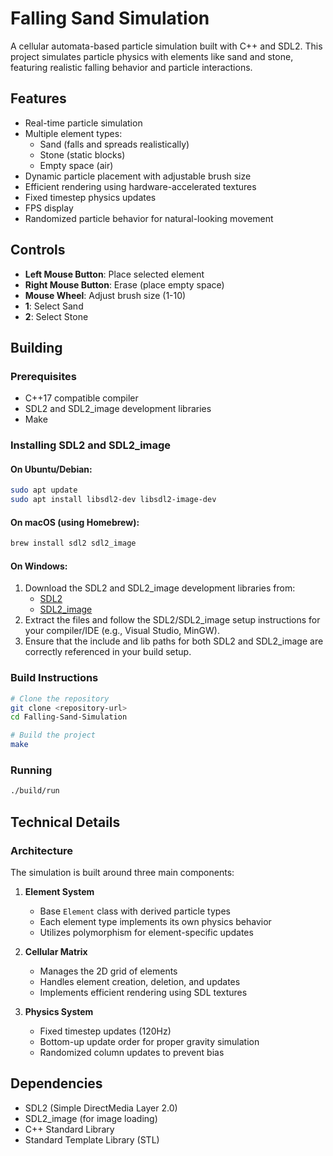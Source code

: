 # Falling Sand Simulation

A cellular automata-based particle simulation built with C++ and SDL2. This project simulates particle physics with elements like sand and stone, featuring realistic falling behavior and particle interactions.

## Features

- Real-time particle simulation
- Multiple element types:
  - Sand (falls and spreads realistically)
  - Stone (static blocks)
  - Empty space (air)
- Dynamic particle placement with adjustable brush size
- Efficient rendering using hardware-accelerated textures
- Fixed timestep physics updates
- FPS display
- Randomized particle behavior for natural-looking movement

## Controls

- **Left Mouse Button**: Place selected element
- **Right Mouse Button**: Erase (place empty space)
- **Mouse Wheel**: Adjust brush size (1-10)
- **1**: Select Sand
- **2**: Select Stone

## Building

### Prerequisites

- C++17 compatible compiler
- SDL2 and SDL2_image development libraries
- Make

### Installing SDL2 and SDL2_image

#### On Ubuntu/Debian:

```bash
sudo apt update
sudo apt install libsdl2-dev libsdl2-image-dev
```

#### On macOS (using Homebrew):

```bash
brew install sdl2 sdl2_image
```

#### On Windows:

1. Download the SDL2 and SDL2_image development libraries from:
   - [SDL2](https://www.libsdl.org/download-2.0.php)
   - [SDL2_image](https://www.libsdl.org/projects/SDL_image/)
2. Extract the files and follow the SDL2/SDL2_image setup instructions for your compiler/IDE (e.g., Visual Studio, MinGW).
3. Ensure that the include and lib paths for both SDL2 and SDL2_image are correctly referenced in your build setup.

### Build Instructions

```bash
# Clone the repository
git clone <repository-url>
cd Falling-Sand-Simulation

# Build the project
make
```

### Running

```bash
./build/run
```

## Technical Details

### Architecture

The simulation is built around three main components:

1. **Element System**
   - Base `Element` class with derived particle types
   - Each element type implements its own physics behavior
   - Utilizes polymorphism for element-specific updates

2. **Cellular Matrix**
   - Manages the 2D grid of elements
   - Handles element creation, deletion, and updates
   - Implements efficient rendering using SDL textures

3. **Physics System**
   - Fixed timestep updates (120Hz)
   - Bottom-up update order for proper gravity simulation
   - Randomized column updates to prevent bias

## Dependencies

- SDL2 (Simple DirectMedia Layer 2.0)
- SDL2_image (for image loading)
- C++ Standard Library
- Standard Template Library (STL)
